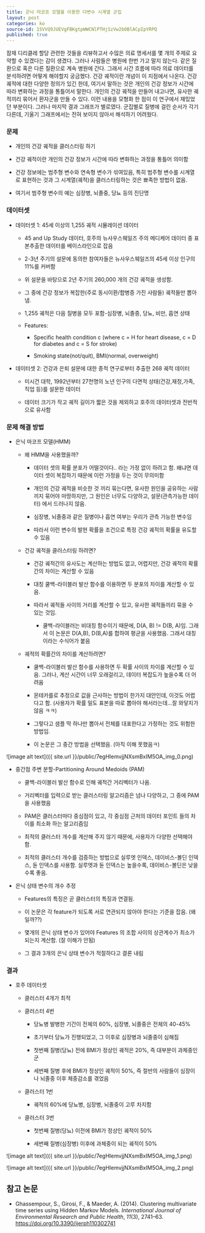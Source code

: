 ```yaml
---
title: 은닉 마코프 모델을 이용한 다변수 시계열 군집
layout: post
categories: ko
source-id: 15VVQ9JUEVgFBKgtpWWCNlPTHjSzVw2b0BlACpIpYRPQ
published: true
---
```

잠재 디리클레 할당 관련한 것들을 리뷰하고서 수많은 의료 명세서를 몇 개의 주제로 요약할 수 있겠다는 감이 생겼다. 그러나 사람들은 병원에 한번 가고 말지 않는다. 같은 질환으로 혹은 다른 질환으로 계속 병원에 간다. 그래서 시간 흐름에 따라 의료 데이터를 분석하려면 어떻게 해야할지 궁금했다. 건강 궤적이란 개념이 이 지점에서 나온다. 건강 궤적에 대한 다양한 정의가 있긴 한데, 여기서 말하는 것은 개인의 건강 정보가 시간에 따라 변화하는 과정을 통틀어서 말한다. 개인의 건강 궤적을 만들어 내고나면, 유사한 궤적끼리 묶어서 환자군을 만들 수 있다. 이런 내용을 모형화 한 점이 이 연구에서 재밌었던 부분이다. 그러나 마지막 결과 그래프가 별로였다. 군집별로 질병에 걸린 순서가 각기 다른데, 기울기 그래프에서는 전혀 보이지 않아서 해석하기 어려웠다.

### 문제

* 개인의 건강 궤적을 클러스터링 하기

* 건강 궤적이란 개인의 건강 정보가 시간에 따라 변화하는 과정을 통틀어 의미함

* 건강 정보에는 범주형 변수와 연속형 변수가 섞여있음, 특히 범주형 변수를 시계열로 표현하는 것과 그 시계열(궤적)을 클러스터링하는 것은 뾰족한 방법이 없음.

* 여기서 범주형 변수의 예는 심장병, 뇌졸중, 당뇨 등의 진단명

### 데이터셋

* 데이터셋 1: 45세 이상의 1,255 궤적 시뮬레이션 데이터

    * 45 and Up Study 데이터, 호주의 뉴사우스웨일즈 주의 메디케어 데이터 중 표본추출한 데이터를 베이스라인으로 잡음 

    * 2-3년 주기의 설문에 동의한 참여자들은 뉴사우스웨일즈의 45세 이상 인구의 11%를 커버함 

    * 위 설문을 바탕으로 2년 주기의 260,000 개의 건강 궤적을 생성함.

    * 그 중에 건강 정보가 복잡한(주로 동시이환/합병증 가진 사람들) 궤적들만 뽑아냄.

    * 1,255 궤적은 다음 질병을 모두 포함-심장병, 뇌졸중, 당뇨, 비만, 흡연 상태

    * Features:

        * Specific health condition c (where c = H for heart disease, c = D for diabetes and c = S for stroke)

        * Smoking state(not/quit), BMI(normal, overweight)

* 데이터셋 2: 건강과 은퇴 설문에 대한 종적 연구로부터 추출한 268 궤적 데이터 

    * 미시건 대학, 1992년부터 27천명의 노년 인구의 다면적 상태(건강,재정,가족,직업 등)를 설문한 데이터

    * 데이터 크기가 작고 궤적 길이가 짧은 것을 제외하고 호주의 데이터셋과 전반적으로 유사함

### 문제 해결 방법

* 은닉 마코프 모델(HMM)

    * 왜 HMM을 사용했을까?

        * 데이터 셋의 확률 분포가 어떨것이다.. 라는 가정 없이 하려고 함. 왜냐면 데이터 셋이 복잡하기 때문에 이런 가정을 두는 것이 무의미함

        * 개인의 건강 궤적을 비슷한 것 끼리 묶는다면, 유사한 원인을 공유하는 사람끼지 묶어야 마땅하지만, 그 원인은 너무도 다양하고, 설문(관측가능한 데이터) 에서 드러나지 않음. 

        * 심장병, 뇌졸중과 같은 질병이나 흡연 여부는 우리가 관측 가능한 변수임

        * 따라서 이런 변수의 발현 확률을 조건으로 특정 건강 궤적의 확률을 유도할 수 있음

    * 건강 궤적을 클러스터링 하려면?

        * 건강 궤적간의 유사도는 계산하는 방법도 없고, 어렵지만, 건강 궤적의 확률간의 차이는 계산할 수 있음

        * 대칭 쿨백-라이블러 발산 함수를 이용하면 두 분포의 차이를 계산할 수 있음. 

        * 따라서 궤적들 사이의 거리를 계산할 수 있고, 유사한 궤적들끼리 묶을 수 있는 것임.

            * 쿨백-라이블러는 비대칭 함수이기 때문에, D(A, B) != D(B, A)임. 그래서 이 논문은 D(A,B), D(B,A)를 합하여 평균을 사용했음. 그래서 대칭이라는 수식어가 붙음

    * 궤적의 확률간의 차이를 계산하려면?

        * 쿨백-라이블러 발산 함수를 사용하면 두 확률 사이의 차이를 계산할 수 있음. 그러나, 계산 시간이 너무 오래걸리고, 데이터 복잡도가 높을수록 더 어려움

        * 몬테카를로 추정으로 값을 근사하는 방법이 한가지 대안인데, 이것도 어렵다고 함. (사용자가 확률 밀도 표본을 따로 뽑아야 해서라는데...잘 와닿지가 않음 ㅋㅋ)

        * 그렇다고 샘플 딱 하나만 뽑아서 전체를 대표한다고 가정하는 것도 위험한 방법임.

        * 이 논문은 그 중간 방법을 선택했음. (아직 이해 못했음ㅋ)

![image alt text]({{ site.url }}/public/7egHIemvjjNXsmBxIM5OA_img_0.png)

* 중간점 주변 분할-Partitioning Around Medoids (PAM)

    * 쿨백-라이블러 발산 함수로 인해 궤적간 거리벡터가 나옴.

    * 거리벡터를 입력으로 받는 클러스터링 알고리즘은 넘나 다양하고, 그 중에 PAM을 사용했음

    * PAM은 클러스터마다 중심점이 있고, 각 중심점 근처의 데이터 포인트 들의 차이를 최소화 하는 알고리즘임

    * 최적의 클러스터 개수를 계산해 주지 않기 때문에, 사용자가 다양한 선택해야 함.

    * 최적의 클러스터 개수를 검증하는 방법으로 실루엣 인덱스, 데이비스-볼딘 인덱스, 듄 인덱스를 사용함. 실루엣과 듄 인덱스는 높을수록, 데이비스-볼딘은 낮을 수록 좋음.

* 은닉 상태 변수의 개수 추정

    * Features의 특징은 곧 클러스터의 특징과 연결됨.

    * 이 논문은 각 feature가 되도록 서로 연관되지 않아야 한다는 기준을 잡음. (왜일까??)

    * 몇개의 은닉 상태 변수가 있어야 Features 의 조합 사이의 상관계수가 최소가 되는지 계산함. (잘 이해가 안됨)

    * 그 결과 3개의 은닉 상태 변수가 적절하다고 결론 내림

### 결과

* 호주 데이터셋

    * 클러스터 4개가 최적

    * 클러스터 4번

        * 당뇨병 발병한 기간이 전체의 60%, 심장병, 뇌졸중은 전체의 40-45%

        * 초기부터 당뇨가 진행되었고, 그 이후로 심장병과 뇌졸중이 심해짐

        * 첫번째 질병(당뇨) 전에 BMI가 정상인 궤적은 20%, 즉 대부분이 과체중인 군

        * 세번째 질병 후에 BMI가 정상인 궤적이 50%, 즉 절반의 사람들이 심장이나 뇌졸중 이후 체중감소를 겪었음

    * 클러스터 1번

        * 궤적의 60%에 당뇨병, 심장병, 뇌졸중이 고루 차지함

    * 클러스터 3번

        * 첫번째 질병(당뇨) 이전에 BMI가 정상인 궤적이 50% 

        * 세번째 질병(심장병) 이후에 과체중이 되는 궤적이 50%

![image alt text]({{ site.url }}/public/7egHIemvjjNXsmBxIM5OA_img_1.png)

![image alt text]({{ site.url }}/public/7egHIemvjjNXsmBxIM5OA_img_2.png)

## 참고 논문

- Ghassempour, S., Girosi, F., & Maeder, A. (2014). Clustering multivariate time series using Hidden Markov Models. *International Journal of Environmental Research and Public Health*, *11*(3), 2741–63. https://doi.org/10.3390/ijerph110302741

